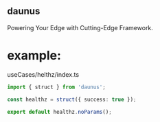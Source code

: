 ## daunus
Powering Your Edge with Cutting-Edge Framework.


# example: 

useCases/helthz/index.ts
```typescript
import { struct } from 'daunus';

const healthz = struct({ success: true });

export default healthz.noParams();
```
